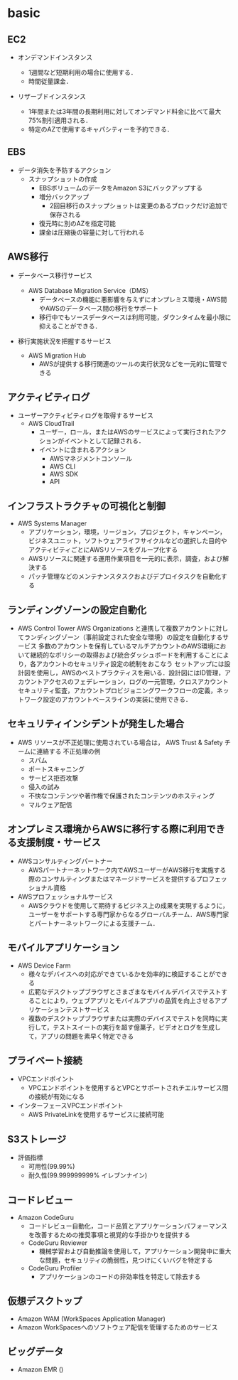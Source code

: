 # basic

## EC2

- オンデマンドインスタンス
  - 1週間など短期利用の場合に使用する．
  - 時間従量課金．

- リザーブドインスタンス
  - 1年間または3年間の長期利用に対してオンデマンド料金に比べて最大75%割引適用される．
  - 特定のAZで使用するキャパシティーを予約できる．

## EBS

- データ消失を予防するアクション
  - スナップショットの作成
    - EBSボリュームのデータをAmazon S3にバックアップする
    - 増分バックアップ
      - 2回目移行のスナップショットは変更のあるブロックだけ追加で保存される
    - 復元時に別のAZを指定可能
    - 課金は圧縮後の容量に対して行われる

## AWS移行

- データベース移行サービス
  - AWS Database Migration Service（DMS）
    - データベースの機能に悪影響を与えずにオンプレミス環境・AWS間やAWSのデータベース間の移行をサポート
    - 移行中でもソースデータベースは利用可能，ダウンタイムを最小限に抑えることができる．

- 移行実施状況を把握するサービス
  - AWS Migration Hub
    - AWSが提供する移行関連のツールの実行状況などを一元的に管理できる

## アクティビティログ

- ユーザーアクティビティログを取得するサービス
  - AWS CloudTrail
    - ユーザー，ロール，またはAWSのサービスによって実行されたアクションがイベントとして記録される．
    - イベントに含まれるアクション
      - AWSマネジメントコンソール
      - AWS CLI
      - AWS SDK
      - API

## インフラストラクチャの可視化と制御

- AWS Systems Manager
  - アプリケーション，環境，リージョン，プロジェクト，キャンペーン，ビジネスユニット，ソフトウェアライフサイクルなどの選択した目的やアクティビティごとにAWSリソースをグループ化する
  - AWSリソースに関連する運用作業項目を一元的に表示，調査，および解決する
  - パッチ管理などのメンテナンスタスクおよびデプロイタスクを自動化する

## ランディングゾーンの設定自動化

- AWS Control Tower
  AWS Organizations と連携して複数アカウントに対してランディングゾーン（事前設定された安全な環境）の設定を自動化するサービス
  多数のアカウントを保有しているマルチアカウントのAWS環境において継続的なポリシーの取得および統合ダッシュボードを利用することにより，各アカウントのセキュリティ設定の統制をおこなう
  セットアップには設計図を使用し，AWSのベストプラクティスを用いる．設計図にはID管理，アカウントアクセスのフェデレーション，ログの一元管理，クロスアカウントセキュリティ監査，アカウントプロビジョニングワークフローの定義，ネットワーク設定のアカウントベースラインの実装に使用できる．
  
## セキュリティインシデントが発生した場合

- AWS リソースが不正処理に使用されている場合は， AWS Trust & Safety チームに連絡する
  不正処理の例
  - スパム
  - ポートスキャニング
  - サービス拒否攻撃
  - 侵入の試み
  - 不快なコンテンツや著作権で保護されたコンテンツのホスティング
  - マルウェア配信

## オンプレミス環境からAWSに移行する際に利用できる支援制度・サービス

- AWSコンサルティングパートナー
  - AWSパートナーネットワーク内でAWSユーザーがAWS移行を実施する際のコンサルティングまたはマネージドサービスを提供するプロフェッショナル資格
- AWSプロフェッショナルサービス
  - AWSクラウドを使用して期待するビジネス上の成果を実現するように，ユーザーをサポートする専門家からなるグローバルチーム．AWS専門家とパートナーネットワークによる支援チーム．

## モバイルアプリケーション

- AWS Device Farm
  - 様々なデバイスへの対応ができているかを効率的に検証することができる
  - 広範なデスクトップブラウザとさまざまなモバイルデバイスでテストすることにより，ウェブアプリとモバイルアプリの品質を向上させるアプリケーションテストサービス
  - 複数のデスクトップブラウザまたは実際のデバイスでテストを同時に実行して，テストスイートの実行を超す億菓子，ビデオとログを生成して，アプリの問題を素早く特定できる

## プライベート接続

- VPCエンドポイント
  - VPCエンドポイントを使用するとVPCとサポートされチエルサービス間の接続が有効になる
- インターフェースVPCエンドポイント
  - AWS PrivateLinkを使用するサービスに接続可能

## S3ストレージ

- 評価指標
  - 可用性(99.99%)
  - 耐久性(99.999999999% イレブンナイン)

## コードレビュー

- Amazon CodeGuru
  - コードレビュー自動化，コード品質とアプリケーションパフォーマンスを改善するための推奨事項と視覚的な手掛かりを提供する
  - CodeGuru Reviewer
    - 機械学習および自動推論を使用して，アプリケーション開発中に重大な問題，セキュリティの脆弱性，見つけにくいバグを特定する
  - CodeGuru Profiler
    - アプリケーションのコードの非効率性を特定して除去する

## 仮想デスクトップ

- Amazon WAM (WorkSpaces Application Manager)
 - Amazon WorkSpacesへのソフトウェア配信を管理するためのサービス

## ビッグデータ

- Amazon EMR ()
